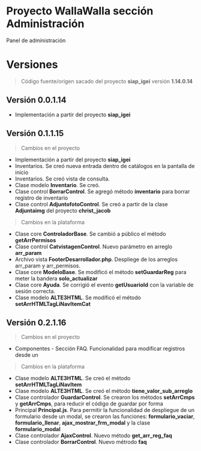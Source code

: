 # Proyecto WallaWalla sección Administración

Panel de administración

# Versiones

> Código fuente/origen sacado del proyecto **siap_igei** versión **1.14.0.14**

## Versión 0.0.1.14

 - Implementación a partir del proyecto **siap_igei**


## Versión 0.1.1.15

> Cambios en el proyecto

- Implementación a partir del proyecto **siap_igei**
- Inventarios. Se creó nueva entrada dentro de catálogos en la pantalla de inicio
- Inventarios. Se creó vista de consulta.
- Clase modelo **Inventario**. Se creó.
- Clase control **BorrarControl**. Se agregó método **inventario** para borrar registro de inventario
- Clase control **AdjuntofotoControl**. Se creó a partir de la clase **Adjuntaimg** del proyecto **christ_jacob**

> Cambios en la plataforma

- Clase core **ControladorBase**. Se cambió a público el método **getArrPermisos**
- Clase control **CatvistagenControl**. Nuevo parámetro en arreglo **arr_param**
- Archivo vista **FooterDesarrollador.php**. Despliege de los arreglos arr_param y arr_permisos.
- Clase core **ModeloBase**. Se modificó el método **setGuardarReg** para meter la bandera **solo_actualizar**
- Clase core **Ayuda**. Se corrigió el evento **getUsuarioId** con la variable de sesión correcta.
- Clase modelo **ALTE3HTML**. Se modificó el método **setArrHTMLTagLiNavItemCat**

## Versión 0.2.1.16

> Cambios en el proyecto

- Componentes - Sección FAQ. Funcionalidad para modificar registros desde un


> Cambios en la plataforma

- Clase modelo **ALTE3HTML**. Se creó el método **setArrHTMLTagLiNavItem**
- Clase modelo **ALTE3HTML**. Se creó el método **tiene_valor_sub_arreglo**
- Clase controlador **GuardarControl**. Se crearon los métodos **setArrCmps** y **getArrCmps**, para reducir el código de guardar por forma
- Principal **Principal.js**. Para permitir la funcionalidad de despliegue de un formulario desde un modal, se crearon las funciones: **formulario_vaciar**, **formulario_llenar**, **ajax_mostrar_frm_modal** y la clase **formulario_modal**
- Clase controlador **AjaxControl**. Nuevo método **get_arr_reg_faq**
- Clase controlador **BorrarControl**. Nuevo métrodo **faq**

